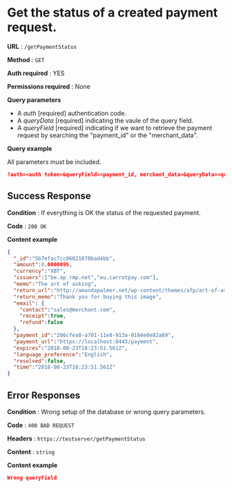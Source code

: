 # Get the status of a created payment request.

**URL** : `/getPaymentStatus`

**Method** : `GET`

**Auth required** : YES

**Permissions required** : None

**Query parameters**

- A *auth* [required] authentication code.
- A *queryData* [required] indicating the vaule of the query field.
- A *queryField* [required] indicating if we want to retrieve the payment request by searching the "payment_id" or the "merchant_data".

**Query example**

All parameters must be included.

```json
?auth=<auth token>&queryField=<payment_id, merchant_data>&queryData=<query field's value>
```

## Success Response

**Condition** : If everything is OK the status of the requested payment.

**Code** : `200 OK`

**Content example**

```json
{
  "_id":"5b7efac7cc06021070bad4bb",
  "amount":0.0000095,
  "currency":"XBT",
  "issuers":["be.ap.rmp.net","eu.carrotpay.com"],
  "memo":"The art of asking",
  "return_url":"http://amandapalmer.net/wp-content/themes/afp/art-of-asking/images/hero_mask.png",
  "return_memo":"Thank you for buying this image",
  "email": {
    "contact":"sales@merchant.com",
    "receipt":true,
    "refund":false
  },
  "payment_id":"206cfea0-a701-11e8-913a-0184e0e82a69",
  "payment_url":"https://localhost:8443/payment",
  "expires":"2018-08-23T18:23:51.561Z",
  "language_preference":"English",
  "resolved":false,
  "time":"2018-08-23T18:23:51.561Z"
}
```

## Error Responses

**Condition** : Wrong setup of the database or wrong query parameters.

**Code** : `400 BAD REQUEST`

**Headers** : `https://testserver/getPaymentStatus`

**Content** : `string`

**Content example**

```json
Wrong queryField
```
